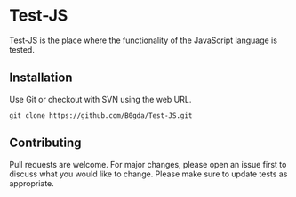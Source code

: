 # Test-JS
Test-JS is the place where the functionality of the JavaScript language is tested.
## Installation
Use Git or checkout with SVN using the web URL.
```git
git clone https://github.com/B0gda/Test-JS.git
```

## Contributing
Pull requests are welcome. For major changes, please open an issue first to discuss what you would like to change.
Please make sure to update tests as appropriate. 
